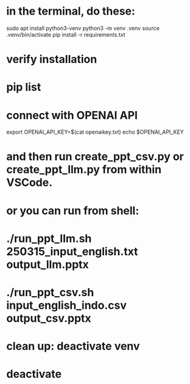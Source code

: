 # in the terminal, do these:

sudo apt install python3-venv
python3 -m venv .venv
source .venv/bin/activate
pip install -r requirements.txt

# verify installation
# pip list

# connect with OPENAI API
export OPENAI_API_KEY=$(cat openaikey.txt)
echo $OPENAI_API_KEY

# and then run create_ppt_csv.py or create_ppt_llm.py from within VSCode.
# or you can run from shell:
#   ./run_ppt_llm.sh 250315_input_english.txt output_llm.pptx
#   ./run_ppt_csv.sh input_english_indo.csv output_csv.pptx


# clean up: deactivate venv
# deactivate
